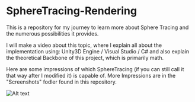 # SphereTracing-Rendering
This is a repository for my journey to learn more about Sphere Tracing and the numerous possibilities it provides.

I will make a video about this topic, where I explain all about the implementation using: 
Unity3D Engine / Visual Studio / C# 
and also explain the theoretical Backbone of this project, which is primarily math.

Here are some impressions of which SphereTracing (if you can still call it that way after I modified it) is capable of.
More Impressions are in the "Screenshots" fodler found in this repository.

![Alt text](Screenshots/XEFgqZFShh.jpg?raw=true)


